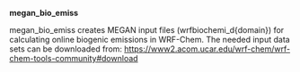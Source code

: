 **megan_bio_emiss**

megan_bio_emiss creates MEGAN input files (wrfbiochemi_d{domain}) for calculating online biogenic emissions in WRF-Chem.
The needed input data sets can be downloaded from: https://www2.acom.ucar.edu/wrf-chem/wrf-chem-tools-community#download

